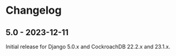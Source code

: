 # Changelog

## 5.0 - 2023-12-11

Initial release for Django 5.0.x and CockroachDB 22.2.x and 23.1.x.
